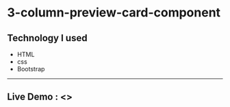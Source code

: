 # 3-column-preview-card-component

Technology I used
---
- HTML 
- css 
- Bootstrap

--- 

## Live Demo : <>
